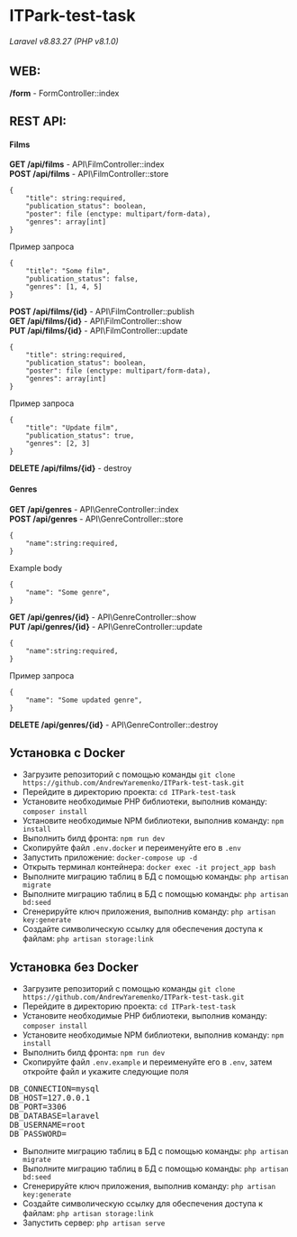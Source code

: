# ITPark-test-task
###### Laravel v8.83.27 (PHP v8.1.0)

## WEB:

**/form** - FormController::index<br>

## REST API:

#### Films
**GET /api/films** - API\FilmController::index<br>
**POST /api/films** - API\FilmController::store
```
{
    "title": string:required,
    "publication_status": boolean,
    "poster": file (enctype: multipart/form-data),
    "genres": array[int]
}
```
Пример запроса
```
{
    "title": "Some film",
    "publication_status": false,
    "genres": [1, 4, 5]
}
```
**POST /api/films/{id}** - API\FilmController::publish<br>
**GET /api/films/{id}**  - API\FilmController::show<br>
**PUT /api/films/{id}** - API\FilmController::update
```
{
    "title": string:required,
    "publication_status": boolean,
    "poster": file (enctype: multipart/form-data),
    "genres": array[int]
}
```
Пример запроса
```
{
    "title": "Update film",
    "publication_status": true,
    "genres": [2, 3]
}
```
**DELETE /api/films/{id}** - destroy<br>

#### Genres
**GET /api/genres** - API\GenreController::index<br>
**POST /api/genres** - API\GenreController::store
```
{
    "name":string:required,
}
```
Example body
```
{
    "name": "Some genre",
}
```
**GET /api/genres/{id}** - API\GenreController::show<br>
**PUT /api/genres/{id}** - API\GenreController::update
```
{
    "name":string:required,
}
```
Пример запроса
```
{
    "name": "Some updated genre",
}
```
**DELETE /api/genres/{id}** - API\GenreController::destroy<br>

## Установка с Docker

- Загрузите репозиторий с помощью команды ```git clone https://github.com/AndrewYaremenko/ITPark-test-task.git```
- Перейдите в директорию проекта: ```cd ITPark-test-task```
- Установите необходимые PHP библиотеки, выполнив команду: ```composer install```
- Установите необходимые NPM библиотеки, выполнив команду: ```npm install```
- Выполнить билд фронта: ```npm run dev```
- Скопируйте файл ```.env.docker``` и переименуйте его в ```.env```
- Запустить приложение: ```docker-compose up -d```
- Открыть терминал контейнера: ```docker exec -it project_app bash```
- Выполните миграцию таблиц в БД с помощью команды: ```php artisan migrate```
- Выполните миграцию таблиц в БД с помощью команды: ```php artisan bd:seed```
- Сгенерируйте ключ приложения, выполнив команду: ```php artisan key:generate```
- Создайте символическую ссылку для обеспечения доступа к файлам: ```php artisan storage:link```

## Установка без Docker

- Загрузите репозиторий с помощью команды ```git clone https://github.com/AndrewYaremenko/ITPark-test-task.git```
- Перейдите в директорию проекта: ```cd ITPark-test-task```
- Установите необходимые PHP библиотеки, выполнив команду: ```composer install```
- Установите необходимые NPM библиотеки, выполнив команду: ```npm install```
- Выполнить билд фронта: ```npm run dev```
- Скопируйте файл ```.env.example``` и переименуйте его в ```.env```, затем откройте файл и укажите следующие поля
<pre>
DB_CONNECTION=mysql
DB_HOST=127.0.0.1
DB_PORT=3306
DB_DATABASE=laravel
DB_USERNAME=root
DB_PASSWORD=
</pre>
- Выполните миграцию таблиц в БД с помощью команды: ```php artisan migrate```
- Выполните миграцию таблиц в БД с помощью команды: ```php artisan bd:seed```
- Сгенерируйте ключ приложения, выполнив команду: ```php artisan key:generate```
- Создайте символическую ссылку для обеспечения доступа к файлам: ```php artisan storage:link```
- Запустить сервер: ```php artisan serve```